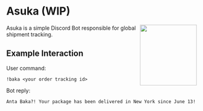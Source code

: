 # Asuka (WIP)

<img align="right" src=https://static.zerochan.net/Souryuu.Asuka.Langley.full.1345484.jpg width=150 height=160 />

Asuka is a simple Discord Bot responsible for global shipment tracking.

## Example Interaction

User command:

`!baka <your order tracking id>`

Bot reply:

`Anta Baka?! Your package has been delivered in New York since June 13!`